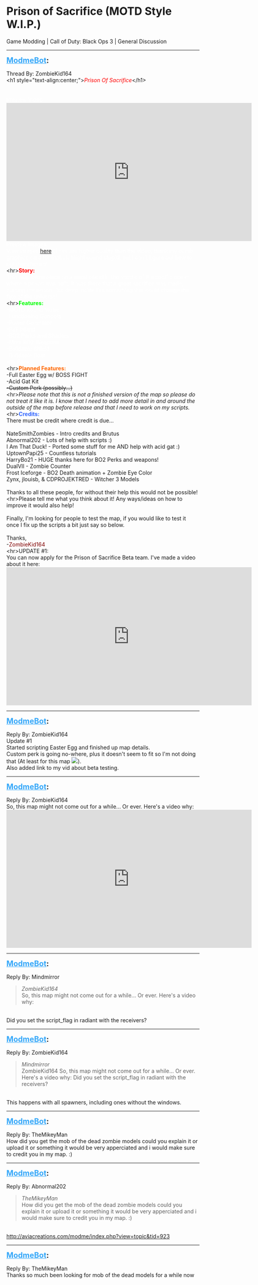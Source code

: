 # Prison of Sacrifice (MOTD Style W.I.P.)
Game Modding | Call of Duty: Black Ops 3 | General Discussion

---
<strong style="font-size: 1.4em;"><span style="text-decoration: underline;text-decoration-color: #34a7f9;"><span style="color:#34a7f9;">ModmeBot</span></span>:</strong>

<p>Thread By: ZombieKid164<br />&lt;h1 style=&quot;text-align:center;&quot;&gt;<em><span style="color:#ff0000;">Prison Of Sacrifice</span></em>&lt;/h1&gt;<br /> <br /> <br /><span style="color:#ffffff;">Preview Video:</span><br /><span style="color:#ffffff;"><iframe type="text/html" width="640" height="360" src="https://www.youtube.com/embed/NuCQ5hof2V0" frameborder="0"></iframe></span><br /><span style="color:#ffffff;">Preview Images:</span><br /><span style="color:#ffffff;">View images <a href="http://imgur.com/a/WxV6R">here</a> (They are higher quality than the video, thank my dumb graphics card for that...). Might sound stupid, but I can&#39;t figure out how to put them here :/</span><br />&lt;hr&gt;<strong><span style="color:#ff0000;">Story:</span></strong><br /><span style="color:#ffffff;">This map takes place on a small island in the middle of the pacific ocean where a prison was built. It was there that a great sacrifice was made, cursing the prison. But deep inside lies something that could change the fate of the universe!</span><br />&lt;hr&gt;<strong><span style="color:#00ff00;">Features:</span></strong><br /><span style="color:#ffffff;">-MOTD Round Music</span><br /><span style="color:#ffffff;">-Functioning Gondola</span><br /><span style="color:#ffffff;">-Power Generator</span><br /><span style="color:#ffffff;">-PaP Island</span><br /><span style="color:#ffffff;">-BO2 Perks and Shaders</span><br /><span style="color:#ffffff;">-Most BO2 Weapons</span><br /><span style="color:#ffffff;">-Buildable Shield</span><br /><span style="color:#ffffff;">-Buildable Boat</span><br /><span style="text-decoration: line-through"><span style="color:#ffffff;"><span style="text-decoration: line-through">-IW Bank</span></span></span><br />&lt;hr&gt;<strong><span style="color:#ff6600;">Planned Features:</span></strong><br />-Full Easter Egg w/ BOSS FIGHT<br />-Acid Gat Kit<br /><span style="text-decoration: line-through">-Custom Perk (possibly...)</span><br />&lt;hr&gt;<em>Please note that this is not a finished version of the map so please do not treat it like it is. I know that I need to add more detail in and around the outside of the map before release and that I need to work on my scripts.</em><br />&lt;hr&gt;<span style="color:#3366ff;"><strong>Credits:</strong></span><br />There must be credit where credit is due...<br /> <br />NateSmithZombies - Intro credits and Brutus<br />Abnormal202 - Lots of help with scripts :)<br />I Am That Duck! - Ported some stuff for me AND help with acid gat :)<br />UptownPapi25 - Countless tutorials<br />HarryBo21 - HUGE thanks here for BO2 Perks and weapons!<br />DualVII - Zombie Counter<br />Frost Iceforge - BO2 Death animation + Zombie Eye Color<br />Zynx, jlouisb, &amp; CDPROJEKTRED - Witcher 3 Models<br /> <br />Thanks to all these people, for without their help this would not be possible!<br />&lt;hr&gt;Please tell me what you think about it! Any ways/ideas on how to improve it would also help!<br /> <br />Finally, I&#39;m looking for people to test the map, if you would like to test it once I fix up the scripts a bit just say so below.<br /> <br />Thanks,<br />-<span style="color:#800000;">ZombieKid164</span><br />&lt;hr&gt;UPDATE #1:<br />You can now apply for the Prison of Sacrifice Beta team. I&#39;ve made a video about it here:<br /><iframe type="text/html" width="640" height="360" src="https://www.youtube.com/embed/ClEyQn5cE78" frameborder="0"></iframe></p>

---
<strong style="font-size: 1.4em;"><span style="text-decoration: underline;text-decoration-color: #34a7f9;"><span style="color:#34a7f9;">ModmeBot</span></span>:</strong>

<p>Reply By: ZombieKid164<br />Update #1<br />Started scripting Easter Egg and finished up map details.<br />Custom perk is going no-where, plus it doesn&#39;t seem to fit so I&#39;m not doing that (At least for this map <img style="max-width: 500px;" src="http://aviacreations.com/modme/emoticons/wink.png">).<br />Also added link to my vid about beta testing.</p>

---
<strong style="font-size: 1.4em;"><span style="text-decoration: underline;text-decoration-color: #34a7f9;"><span style="color:#34a7f9;">ModmeBot</span></span>:</strong>

<p>Reply By: ZombieKid164<br />So, this map might not come  out for a while... Or ever. Here&#39;s a video why:<br /><iframe type="text/html" width="640" height="360" src="https://www.youtube.com/embed/hek1jzVX-1I" frameborder="0"></iframe></p>

---
<strong style="font-size: 1.4em;"><span style="text-decoration: underline;text-decoration-color: #34a7f9;"><span style="color:#34a7f9;">ModmeBot</span></span>:</strong>

<p>Reply By: Mindmirror<br /><blockquote><em>ZombieKid164</em><br />So, this map might not come  out for a while... Or ever. Here&#39;s a video why:</blockquote><br /> Did you set the script_flag in radiant with the receivers?</p>

---
<strong style="font-size: 1.4em;"><span style="text-decoration: underline;text-decoration-color: #34a7f9;"><span style="color:#34a7f9;">ModmeBot</span></span>:</strong>

<p>Reply By: ZombieKid164<br /><blockquote><em>Mindmirror</em><br />ZombieKid164 So, this map might not come  out for a while... Or ever. Here&#39;s a video why:  Did you set the script_flag in radiant with the receivers?</blockquote><br /> This happens with all spawners, including ones without the windows.</p>

---
<strong style="font-size: 1.4em;"><span style="text-decoration: underline;text-decoration-color: #34a7f9;"><span style="color:#34a7f9;">ModmeBot</span></span>:</strong>

<p>Reply By: TheMikeyMan<br />How did you get the mob of the dead zombie models could you explain it or upload it or something it would be very apperciated and i would make sure to credit you in my map. :)</p>

---
<strong style="font-size: 1.4em;"><span style="text-decoration: underline;text-decoration-color: #34a7f9;"><span style="color:#34a7f9;">ModmeBot</span></span>:</strong>

<p>Reply By: Abnormal202<br /><blockquote><em>TheMikeyMan</em><br />How did you get the mob of the dead zombie models could you explain it or upload it or something it would be very apperciated and i would make sure to credit you in my map. :)</blockquote><br /> <a href="http://aviacreations.com/modme/index.php?view=topic&tid=923">http://aviacreations.com/modme/index.php?view=topic&amp;tid=923</a></p>

---
<strong style="font-size: 1.4em;"><span style="text-decoration: underline;text-decoration-color: #34a7f9;"><span style="color:#34a7f9;">ModmeBot</span></span>:</strong>

<p>Reply By: TheMikeyMan<br />Thanks so much been looking for mob of the dead models for a while now</p>
